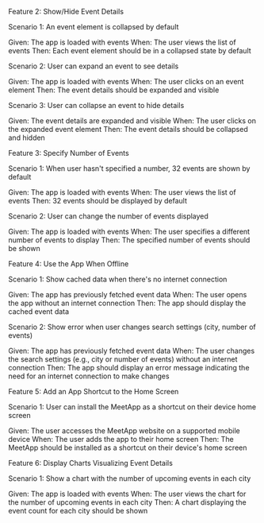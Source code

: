 Feature 2: Show/Hide Event Details

Scenario 1: An event element is collapsed by default

Given: The app is loaded with events
When: The user views the list of events
Then: Each event element should be in a collapsed state by default

Scenario 2: User can expand an event to see details

Given: The app is loaded with events
When: The user clicks on an event element
Then: The event details should be expanded and visible

Scenario 3: User can collapse an event to hide details

Given: The event details are expanded and visible
When: The user clicks on the expanded event element
Then: The event details should be collapsed and hidden

Feature 3: Specify Number of Events

Scenario 1: When user hasn't specified a number, 32 events are shown by default

Given: The app is loaded with events
When: The user views the list of events
Then: 32 events should be displayed by default

Scenario 2: User can change the number of events displayed

Given: The app is loaded with events
When: The user specifies a different number of events to display
Then: The specified number of events should be shown

Feature 4: Use the App When Offline

Scenario 1: Show cached data when there's no internet connection

Given: The app has previously fetched event data
When: The user opens the app without an internet connection
Then: The app should display the cached event data

Scenario 2: Show error when user changes search settings (city, number of events)

Given: The app has previously fetched event data
When: The user changes the search settings (e.g., city or number of events) without an internet connection
Then: The app should display an error message indicating the need for an internet connection to make changes

Feature 5: Add an App Shortcut to the Home Screen

Scenario 1: User can install the MeetApp as a shortcut on their device home screen

Given: The user accesses the MeetApp website on a supported mobile device
When: The user adds the app to their home screen
Then: The MeetApp should be installed as a shortcut on their device's home screen

Feature 6: Display Charts Visualizing Event Details

Scenario 1: Show a chart with the number of upcoming events in each city

Given: The app is loaded with events
When: The user views the chart for the number of upcoming events in each city
Then: A chart displaying the event count for each city should be shown
